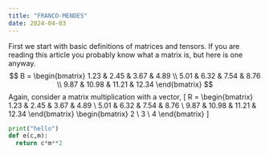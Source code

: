 ```yaml
---
title: "FRANCO-MENDES"
date: 2024-04-03
---
```


First we start with basic definitions of matrices and tensors. If you are reading this article you probably know what a matrix is, but here is one anyway.
$$
B = \begin{bmatrix}
1.23 & 2.45 & 3.67 & 4.89 \\
5.01 & 6.32 & 7.54 & 8.76 \\
9.87 & 10.98 & 11.21 & 12.34
\end{bmatrix}
$$
Again, consider  a matrix multiplication with a vector, 
\[ R = \begin{bmatrix} 1.23 & 2.45 & 3.67 & 4.89 \\ 5.01 & 6.32 & 7.54 & 8.76 \\ 9.87 & 10.98 & 11.21 & 12.34 \end{bmatrix} \begin{bmatrix} 2 \\ 3 \\ 4 \end{bmatrix} \]


```python
print("hello")
def e(c,m):
  return c*m**2
```




